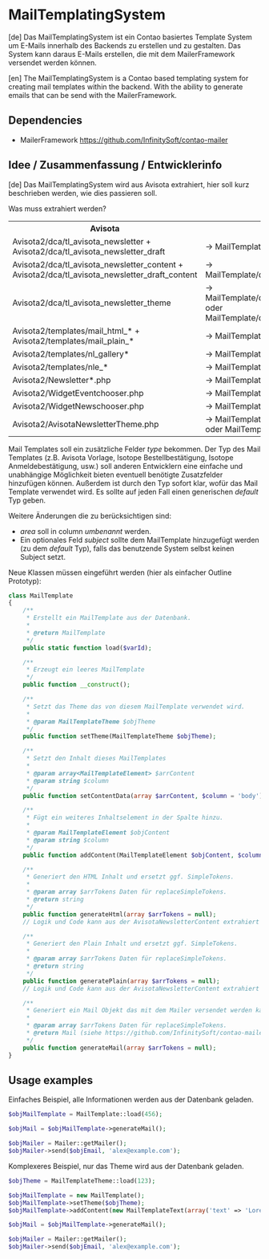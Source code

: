 MailTemplatingSystem
====================

[de] Das MailTemplatingSystem ist ein Contao basiertes Template System um E-Mails innerhalb des Backends zu erstellen und zu gestalten.
Das System kann daraus E-Mails erstellen, die mit dem MailerFramework versendet werden können.

[en] The MailTemplatingSystem is a Contao based templating system for creating mail templates within the backend.
With the ability to generate emails that can be send with the MailerFramework.

Dependencies
------------

* MailerFramework https://github.com/InfinitySoft/contao-mailer

Idee / Zusammenfassung / Entwicklerinfo
---------------------------------------

[de] Das MailTemplatingSystem wird aus Avisota extrahiert, hier soll kurz beschrieben werden, wie dies passieren soll.

Was muss extrahiert werden?

<table>
  <tr>
    <th>Avisota</th>
    <th>Ziel</th>
  </tr>
  <tr>
    <td>Avisota2/dca/tl_avisota_newsletter + Avisota2/dca/tl_avisota_newsletter_draft</td>
    <td>-> MailTemplate/dca/tl_mail_template</td>
  </tr>
  <tr>
    <td>Avisota2/dca/tl_avisota_newsletter_content + Avisota2/dca/tl_avisota_newsletter_draft_content</td>
    <td>-> MailTemplate/dca/tl_mail_template_content</td>
  </tr>
  <tr>
    <td>Avisota2/dca/tl_avisota_newsletter_theme</td>
    <td>-> MailTemplate/dca/tl_mail_template_theme oder MailTemplate/dca/tl_mail_template_layout</td>
  </tr>
  <tr>
    <td>Avisota2/templates/mail_html_* + Avisota2/templates/mail_plain_*</td>
    <td>-> MailTemplate/templates/*</td>
  </tr>
  <tr>
    <td>Avisota2/templates/nl_gallery*</td>
    <td>-> MailTemplate/templates/mt_gallery*</td>
  </tr>
  <tr>
    <td>Avisota2/templates/nle_*</td>
    <td>-> MailTemplate/templates/mte_*</td>
  </tr>
  <tr>
    <td>Avisota2/Newsletter*.php</td>
    <td>-> MailTemplate/MailTemplate*.php</td>
  </tr>
  <tr>
    <td>Avisota2/WidgetEventchooser.php</td>
    <td>-> MailTemplate/WidgetEventchooser.php</td>
  </tr>
  <tr>
    <td>Avisota2/WidgetNewschooser.php</td>
    <td>-> MailTemplate/WidgetNewschooser.php</td>
  </tr>
  <tr>
    <td>Avisota2/AvisotaNewsletterTheme.php</td>
    <td>-> MailTemplate/MailTemplateTheme.php oder MailTemplate/MailTemplateLayout</td>
  </tr>
</table>

Mail Templates soll ein zusätzliche Felder *type* bekommen.
Der Typ des Mail Templates (z.B. Avisota Vorlage, Isotope Bestellbestätigung, Isotope Anmeldebestätigung, usw.) soll anderen Entwicklern eine einfache und unabhängige Möglichkeit bieten eventuell benötigte Zusatzfelder hinzufügen können. Außerdem ist durch den Typ sofort klar, wofür das Mail Template verwendet wird. Es sollte auf jeden Fall einen generischen *default* Typ geben.

Weitere Änderungen die zu berücksichtigen sind:
* *area* soll in column *umbenannt* werden.
* Ein optionales Feld *subject* sollte dem MailTemplate hinzugefügt werden (zu dem *default* Typ), falls das benutzende System selbst keinen Subject setzt.

Neue Klassen müssen eingeführt werden (hier als einfacher Outline Prototyp):

```php
class MailTemplate
{
    /**
     * Erstellt ein MailTemplate aus der Datenbank.
     *
     * @return MailTemplate
     */
    public static function load($varId);

    /**
     * Erzeugt ein leeres MailTemplate
     */
    public function __construct();

    /**
     * Setzt das Theme das von diesem MailTemplate verwendet wird.
     *
     * @param MailTemplateTheme $objTheme
     */
    public function setTheme(MailTemplateTheme $objTheme);

    /**
     * Setzt den Inhalt dieses MailTemplates
     *
     * @param array<MailTemplateElement> $arrContent
     * @param string $column
     */
    public function setContentData(array $arrContent, $column = 'body');

    /**
     * Fügt ein weiteres Inhaltselement in der Spalte hinzu.
     *
     * @param MailTemplateElement $objContent
     * @param string $column
     */
    public function addContent(MailTemplateElement $objContent, $column = 'body');

    /**
     * Generiert den HTML Inhalt und ersetzt ggf. SimpleTokens.
     *
     * @param array $arrTokens Daten für replaceSimpleTokens.
     * @return string
     */
    public function generateHtml(array $arrTokens = null);
    // Logik und Code kann aus der AvisotaNewsletterContent extrahiert werden.

    /**
     * Generiert den Plain Inhalt und ersetzt ggf. SimpleTokens.
     *
     * @param array $arrTokens Daten für replaceSimpleTokens.
     * @return string
     */
    public function generatePlain(array $arrTokens = null);
    // Logik und Code kann aus der AvisotaNewsletterContent extrahiert werden.

    /**
     * Generiert ein Mail Objekt das mit dem Mailer versendet werden kann.
     *
     * @param array $arrTokens Daten für replaceSimpleTokens.
     * @return Mail (siehe https://github.com/InfinitySoft/contao-mailer/blob/master/src/system/modules/mailer/Mail.php)
     */
    public function generateMail(array $arrTokens = null);
}
```

Usage examples
--------------

Einfaches Beispiel, alle Informationen werden aus der Datenbank geladen.

```php
$objMailTemplate = MailTemplate::load(456);

$objMail = $objMailTemplate->generateMail();

$objMailer = Mailer::getMailer();
$objMailer->send($objEmail, 'alex@example.com');
```

Komplexeres Beispiel, nur das Theme wird aus der Datenbank geladen.

```php
$objTheme = MailTemplateTheme::load(123);

$objMailTemplate = new MailTemplate();
$objMailTemplate->setTheme($objTheme);
$objMailTemplate->addContent(new MailTemplateText(array('text' => 'Lorem ipsum')));

$objMail = $objMailTemplate->generateMail();

$objMailer = Mailer::getMailer();
$objMailer->send($objEmail, 'alex@example.com');
```
